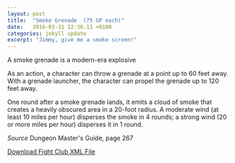 ```yaml
---
layout: post
title:  "Smoke Grenade  (75 GP each)"
date:   2016-03-31 12:36:11 +0100
categories: jekyll update
excerpt: "Jimmy, give me a smoke screen!"
---
```


A smoke grenade is a modern-era explosive

As an action, a character can throw a grenade at a point up to 60 feet away. With a grenade launcher, the character can propel the grenade up to 120 feet away.

One round after a smoke grenade lands, it emits a cloud of smoke that creates a heavily obscured area in a 20-foot radius. A moderate wind (at least 10 miles per hour) disperses the smoke in 4 rounds; a strong wind (20 or more miles per hour) disperses it in 1 round.

_Source_ Dungeon Master's Guide, page 267

<a href="{{ site.base.url }}/xml/smoke-grenade.xml">Download Fight Club XML File</a>